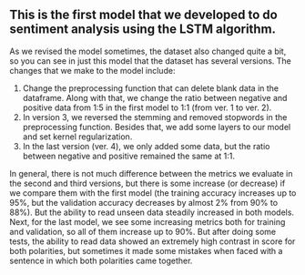 ## This is the first model that we developed to do sentiment analysis using the LSTM algorithm.
As we revised the model sometimes, the dataset also changed quite a bit, so you can see in just this model that the dataset has several versions. The changes that we make to the model include:
1. Change the preprocessing function that can delete blank data in the dataframe. Along with that, we change the ratio between negative and positive data from 1:5 in the first model to 1:1 (from ver. 1 to ver. 2).
2. In version 3, we reversed the stemming and removed stopwords in the preprocessing function. Besides that, we add some layers to our model and set kernel regularization.
3. In the last version (ver. 4), we only added some data, but the ratio between negative and positive remained the same at 1:1.

In general, there is not much difference between the metrics we evaluate in the second and third versions, but there is some increase (or decrease) if we compare them with the first model (the training accuracy increases up to 95%, but the validation accuracy decreases by almost 2% from 90% to 88%). But the ability to read unseen data steadily increased in both models. Next, for the last model, we see some increasing metrics both for training and validation, so all of them increase up to 90%. But after doing some tests, the ability to read data showed an extremely high contrast in score for both polarities, but sometimes it made some mistakes when faced with a sentence in which both polarities came together.
